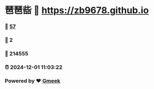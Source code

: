 # 琶琶啙 :link: https://zb9678.github.io 
### :page_facing_up: [57](https://zb9678.github.io/tag.html) 
### :speech_balloon: 2 
### :hibiscus: 214555 
### :alarm_clock: 2024-12-01 11:03:22 
### Powered by :heart: [Gmeek](https://github.com/Meekdai/Gmeek)
